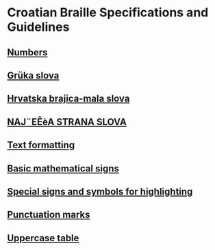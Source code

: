 # Croatian Braille Specifications and Guidelines

## [Numbers](BROJEVI.doc)
## [Grüka slova](Grüka%20slova.doc)
## [Hrvatska brajica-mala slova](Hrvatska%20brajica-mala%20slova.doc)
## [NAJ¨EÊèA STRANA SLOVA](NAJ¨EÊèA%20STRANA%20SLOVA.doc)
## [Text formatting](OBLIKOVANJE%20TEKSTA.doc)
## [Basic mathematical signs](OSNOVNI%20MATEMATICKI%20ZNAKOVI.doc)
## [Special signs and symbols for highlighting](POSEBNI%20PREDZNACI%20I%20ZNAKOVI%20ZA%20ISTICANJE.doc)
## [Punctuation marks](PRAVOPISNI%20ZNAKOVI.doc)
## [Uppercase table](Velika%20slova-tablica.doc)

